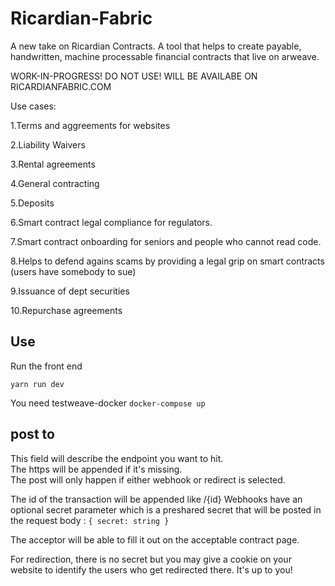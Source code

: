 # Ricardian-Fabric

A new take on Ricardian Contracts.
A tool that helps to create payable, handwritten, machine processable financial contracts that live on arweave.

WORK-IN-PROGRESS! DO NOT USE!
WILL BE AVAILABE ON RICARDIANFABRIC.COM

Use cases:

1.Terms and aggreements for websites

2.Liability Waivers

3.Rental agreements

4.General contracting

5.Deposits

6.Smart contract legal compliance for regulators.

7.Smart contract onboarding for seniors and people who cannot read code.

8.Helps to defend agains scams by providing a legal grip on smart contracts (users have somebody to sue)

9.Issuance of dept securities

10.Repurchase agreements

## Use

Run the front end

`yarn run dev`

You need testweave-docker
`docker-compose up`

## post to

This field will describe the endpoint you want to hit.  
The https will be appended if it's missing.  
The post will only happen if either webhook or redirect is selected.

The id of the transaction will be appended like /{id}
Webhooks have an optional secret parameter which is a preshared secret that will be posted in the request body :
`{ secret: string }`

The acceptor will be able to fill it out on the acceptable contract page.

For redirection, there is no secret but you may give a cookie on your website to identify the users who get redirected there. It's up to you!
